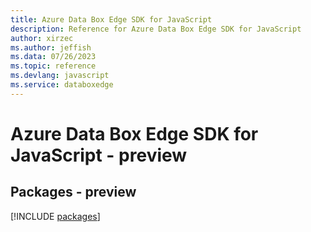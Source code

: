```yaml
---
title: Azure Data Box Edge SDK for JavaScript
description: Reference for Azure Data Box Edge SDK for JavaScript
author: xirzec
ms.author: jeffish
ms.data: 07/26/2023
ms.topic: reference
ms.devlang: javascript
ms.service: databoxedge
---
```

# Azure Data Box Edge SDK for JavaScript - preview
## Packages - preview
[!INCLUDE [packages](data-box-edge-index.md)]